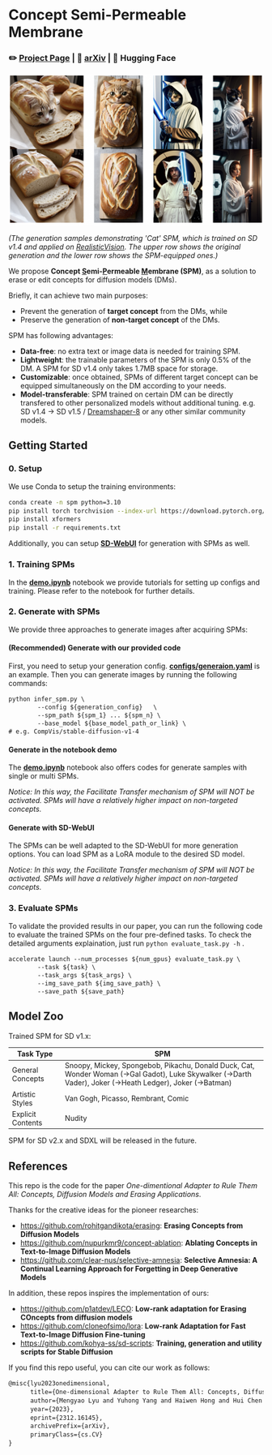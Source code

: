# Concept Semi-Permeable Membrane

### ✏️ [Project Page](https://lyumengyao.github.io/projects/spm) | 📄 [arXiv](https://arxiv.org/abs/2312.16145) | 🤗 Hugging Face

![sample](./assets/sample.png)

_(The generation samples demonstrating 'Cat' SPM, which is trained on SD v1.4 and applied on [RealisticVision](https://huggingface.co/SG161222/Realistic\_Vision\_V5.1\_noVAE).
The upper row shows the original generation and the lower row shows the SPM-equipped ones.)_

We propose **Concept <u>S</u>emi-<u>P</u>ermeable <u>M</u>embrane (SPM)**, as a solution to erase or edit concepts for diffusion models (DMs).

Briefly, it can achieve two main purposes:

- Prevent the generation of **target concept** from the DMs, while
- Preserve the generation of **non-target concept** of the DMs.

SPM has following advantages:

- **Data-free**: no extra text or image data is needed for training SPM.
- **Lightweight**: the trainable parameters of the SPM is only 0.5% of the DM. A SPM for SD v1.4 only takes 1.7MB space for storage.
- **Customizable**: once obtained, SPMs of different target concept can be equipped simultaneously on the DM according to your needs.
- **Model-transferable**: SPM trained on certain DM can be directly transfered to other personalized models without additional tuning. e.g. SD v1.4 -> SD v1.5 / [Dreamshaper-8](https://huggingface.co/Lykon/dreamshaper-8) or any other similar community models.

## Getting Started

### 0. Setup

We use Conda to setup the training environments:

```bash
conda create -n spm python=3.10
pip install torch torchvision --index-url https://download.pytorch.org/whl/cu118
pip install xformers
pip install -r requirements.txt
```

Additionally, you can setup [**SD-WebUI**](https://github.com/AUTOMATIC1111/stable-diffusion-webui) for generation with SPMs as well.

### 1. Training SPMs

In the [**demo.ipynb**](https://github.com/Con6924/SPM/blob/main/demo.ipynb) notebook we provide tutorials for setting up configs and training. Please refer to the notebook for further details.

### 2. Generate with SPMs

We provide three approaches to generate images after acquiring SPMs:

#### (Recommended) Generate with our provided code

First, you need to setup your generation config. [**configs/generaion.yaml**](https://github.com/Con6924/SPM/blob/main/configs/generaion.yaml) is an example. Then you can generate images by running the following commands:

```shell
python infer_spm.py \
		--config ${generation_config}	\
		--spm_path ${spm_1} ... ${spm_n} \
		--base_model ${base_model_path_or_link} \ 											# e.g. CompVis/stable-diffusion-v1-4
```

#### Generate in the notebook demo

The [**demo.ipynb**](https://github.com/Con6924/SPM/blob/main/demo.ipynb) notebook also offers codes for generate samples with single or multi SPMs. 

*Notice: In this way, the Facilitate Transfer mechanism of SPM will NOT be activated. SPMs will have a relatively higher impact on non-targeted concepts.*

#### Generate with SD-WebUI

The SPMs can be well adapted to the SD-WebUI for more generation options. You can load SPM as a LoRA module to the desired SD model. 

*Notice: In this way, the Facilitate Transfer mechanism of SPM will NOT be activated. SPMs will have a relatively higher impact on non-targeted concepts.*

### 3. Evaluate SPMs

To validate the provided results in our paper, you can run the following code to evaluate the trained SPMs on the four pre-defined tasks. To check the detailed arguments explaination, just run ``python evaluate_task.py -h`` .

```shell
accelerate launch --num_processes ${num_gpus} evaluate_task.py \
		--task ${task} \
		--task_args ${task_args} \
		--img_save_path ${img_save_path} \
		--save_path ${save_path}
```

## Model Zoo

Trained SPM for SD v1.x:

| Task Type         | SPM                                                          |
| ----------------- | ------------------------------------------------------------ |
| General Concepts  | Snoopy, Mickey, Spongebob, Pikachu, Donald Duck, Cat, <br />Wonder Woman (->Gal Gadot), Luke Skywalker (->Darth Vader), Joker (->Heath Ledger), Joker (->Batman) |
| Artistic Styles   | Van Gogh, Picasso, Rembrant, Comic                           |
| Explicit Contents | Nudity                                                       |

SPM for SD v2.x and SDXL will be released in the future.

## References

This repo is the code for the paper *One-dimentional Adapter to Rule Them All: Concepts, Diffusion Models and Erasing Applications*.

Thanks for the creative ideas for the pioneer researches:

- https://github.com/rohitgandikota/erasing: **Erasing Concepts from Diffusion Models**
- https://github.com/nupurkmr9/concept-ablation: **Ablating Concepts in Text-to-Image Diffusion Models**
- https://github.com/clear-nus/selective-amnesia: **Selective Amnesia: A Continual Learning Approach for Forgetting in Deep Generative Models**

In addition, these repos inspires the implementation of ours:

- https://github.com/p1atdev/LECO: **Low-rank adaptation for Erasing COncepts from diffusion models**
- https://github.com/cloneofsimo/lora: **Low-rank Adaptation for Fast Text-to-Image Diffusion Fine-tuning**
- https://github.com/kohya-ss/sd-scripts: **Training, generation and utility scripts for Stable Diffusion** 

If you find this repo useful, you can cite our work as follows:

```tex
@misc{lyu2023onedimensional,
      title={One-dimensional Adapter to Rule Them All: Concepts, Diffusion Models and Erasing Applications}, 
      author={Mengyao Lyu and Yuhong Yang and Haiwen Hong and Hui Chen and Xuan Jin and Yuan He and Hui Xue and Jungong Han and Guiguang Ding},
      year={2023},
      eprint={2312.16145},
      archivePrefix={arXiv},
      primaryClass={cs.CV}
}
```

